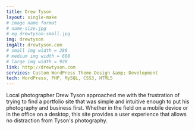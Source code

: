 ```yaml
---
title: Drew Tyson
layout: single-make
# image name format
# name-size.jpg
# eg drewtyson-small.jpg
img: drewtyson
imgAlt: drewtyson.com
# small img width = 288
# medium img width = 608
# large img width = 928
link: http://drewtyson.com
services: Custom WordPress Theme Design &amp; Development
tech: WordPress, PHP, MySQL, CSS3, HTML5
---
```

<p>Local photographer Drew Tyson approached me with the frustration of trying to find a portfolio site that was simple and intuitive enough to put his photography and business first. Whether in the field on a mobile device or in the office on a desktop, this site provides a user experience that allows no distraction from Tyson's photography.</p>